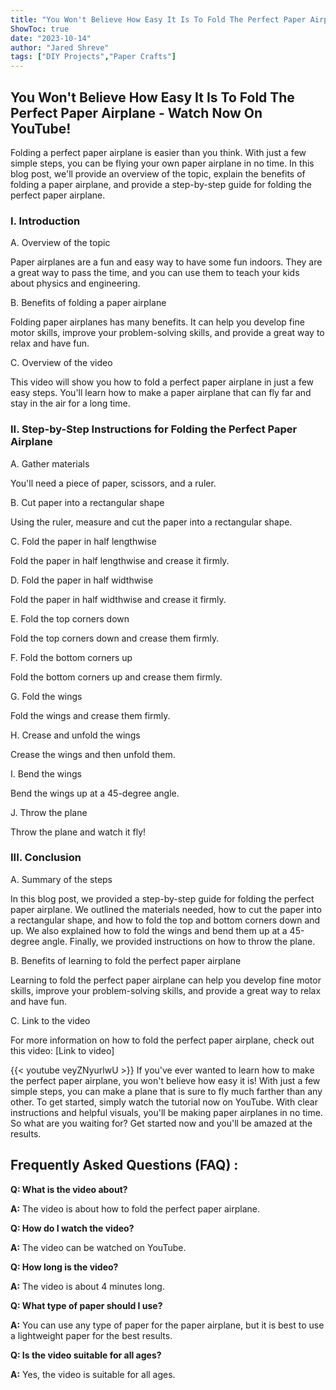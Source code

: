 ```yaml
---
title: "You Won't Believe How Easy It Is To Fold The Perfect Paper Airplane - Watch Now On YouTube!"
ShowToc: true 
date: "2023-10-14"
author: "Jared Shreve" 
tags: ["DIY Projects","Paper Crafts"]
---
```

## You Won't Believe How Easy It Is To Fold The Perfect Paper Airplane - Watch Now On YouTube!

Folding a perfect paper airplane is easier than you think. With just a few simple steps, you can be flying your own paper airplane in no time. In this blog post, we'll provide an overview of the topic, explain the benefits of folding a paper airplane, and provide a step-by-step guide for folding the perfect paper airplane.

### I. Introduction
A. Overview of the topic

Paper airplanes are a fun and easy way to have some fun indoors. They are a great way to pass the time, and you can use them to teach your kids about physics and engineering.

B. Benefits of folding a paper airplane

Folding paper airplanes has many benefits. It can help you develop fine motor skills, improve your problem-solving skills, and provide a great way to relax and have fun.

C. Overview of the video

This video will show you how to fold a perfect paper airplane in just a few easy steps. You'll learn how to make a paper airplane that can fly far and stay in the air for a long time.

### II. Step-by-Step Instructions for Folding the Perfect Paper Airplane
A. Gather materials

You'll need a piece of paper, scissors, and a ruler.

B. Cut paper into a rectangular shape

Using the ruler, measure and cut the paper into a rectangular shape.

C. Fold the paper in half lengthwise

Fold the paper in half lengthwise and crease it firmly.

D. Fold the paper in half widthwise

Fold the paper in half widthwise and crease it firmly.

E. Fold the top corners down

Fold the top corners down and crease them firmly.

F. Fold the bottom corners up

Fold the bottom corners up and crease them firmly.

G. Fold the wings

Fold the wings and crease them firmly.

H. Crease and unfold the wings

Crease the wings and then unfold them.

I. Bend the wings

Bend the wings up at a 45-degree angle.

J. Throw the plane

Throw the plane and watch it fly!

### III. Conclusion
A. Summary of the steps

In this blog post, we provided a step-by-step guide for folding the perfect paper airplane. We outlined the materials needed, how to cut the paper into a rectangular shape, and how to fold the top and bottom corners down and up. We also explained how to fold the wings and bend them up at a 45-degree angle. Finally, we provided instructions on how to throw the plane.

B. Benefits of learning to fold the perfect paper airplane

Learning to fold the perfect paper airplane can help you develop fine motor skills, improve your problem-solving skills, and provide a great way to relax and have fun.

C. Link to the video

For more information on how to fold the perfect paper airplane, check out this video: [Link to video]

{{< youtube veyZNyurlwU >}} 
If you've ever wanted to learn how to make the perfect paper airplane, you won't believe how easy it is! With just a few simple steps, you can make a plane that is sure to fly much farther than any other. To get started, simply watch the tutorial now on YouTube. With clear instructions and helpful visuals, you'll be making paper airplanes in no time. So what are you waiting for? Get started now and you'll be amazed at the results.

## Frequently Asked Questions (FAQ) :
**Q: What is the video about?**

**A:** The video is about how to fold the perfect paper airplane. 

**Q: How do I watch the video?**

**A:** The video can be watched on YouTube. 

**Q: How long is the video?**

**A:** The video is about 4 minutes long. 

**Q: What type of paper should I use?**

**A:** You can use any type of paper for the paper airplane, but it is best to use a lightweight paper for the best results. 

**Q: Is the video suitable for all ages?**

**A:** Yes, the video is suitable for all ages.





